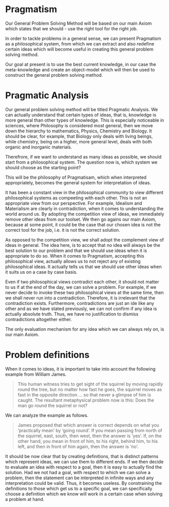# Pragmatism

Our General Problem Solving Method will be based on our main Axiom which states that we should - use the right tool for the right job.

In order to tackle problems in a general sense, we can present Pragmatism as a philosophical system, from which we can extract and also redefine certain ideas which will become useful in creating this general problem solving method.

Our goal at present is to use the best current knowledge, in our case the meta-knowledge and create an object-model which will then be used to construct the general problem solving method.

# Pragmatic Analysis

Our general problem solving method will be titled Pragmatic Analysis. We can actually understand that certain types of ideas, that is, knowledge is more general than other types of knowledge. This is especially noticeable in sciences, where Philosophy is considered most general, then we move down the hierarchy to mathematics, Physics, Chemistry and Biology. It should be clear, for example, that Biology only deals with living beings, while chemistry, being on a higher, more general level, deals with both organic and inorganic materials.

Therefrore, if we want to understand as many ideas as possible, we should start from a philosophical system. The question now is, which system we should choose as the starting point?

This will be the philosophy of Pragmatisam, which when interpreted appropriately, becomes the general system for interpretation of ideas.

It has been a constant view in the philosophical community to view different philosophical systems as compeeting with each other. This is not an appropriate view from our perspective. For example, Idealism and Materialism are clearly in contradiction, when it comes to understanding the world around us. By adopting the competition view of ideas, we immediately remove other ideas from our toolset. We then go agains our main Axiom, because at some point, it could be the case that our chosen idea is not the correct tool for the job, i.e. it is not the correct solution.

As opposed to the competition view, we shall adopt the complement view of ideas in general. The idea here, is to accept that no idea will always be the best solution to our problem and that we should use ideas when it is appropriate to do so. When it comes to Pragmatism, accepting this philosophical view, actually allows us to not reject any of existing philosophical ideas. It actually tells us that we should use other ideas when it suits us on a case by case basis. 

Even if two philosophical views contradict each other, it should not matter to us if at the end of the day, we can solve a problem. For example, if we never decide to invoke these two philosophical views at the same time, then we shall never run into a contradiction. Therefore, it is irrelevant that the contradiction exists. Furthermore, contradictions are just an ide like any other and as we have stated previously, we can not confirm if any idea is actually absolute truth. Thus, we have no justification to dismiss contradictions altogether either.

The only evaluation mechanism for any idea which we can always rely on, is our main Axiom.

# Problem definitions

When it comes to ideas, it is important to take into account the following example from William James.

> This human witness tries to get sight of the squirrel by moving rapidly round the tree, but no matter how fast he goes, the squirrel moves as fast in the opposite direction … so that never a glimpse of him is caught. The resultant metaphysical problem now is this: Does the man go round the squirrel or not?

We can analyze the example as follows.

> James proposed that which answer is correct depends on what you ‘practically mean’ by ‘going round’. If you mean passing from north of the squirrel, east, south, then west, then the answer is ‘yes’. If, on the other hand, you mean in front of him, to his right, behind him, to his left, and then in front of him again, then the answer is ‘no’.

It should be now clear that by creating definitions, that is distinct patterns which represent ideas, we can use them to different ends. If we then decide to evaluate an idea with respect to a goal, then it is easy to actually find the solution. Had we not had a goal, with respect to which we can solve a problem, then the statement can be interpreted in infinite ways and any interpretation could be valid. Thus, it becomes useless. By constraining the definitions to those which get us to a specific goal, we can specifically choose a definition which we know will work in a certain case when solving a problem at hand.
